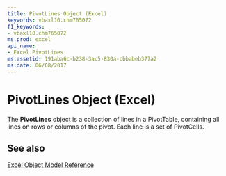 ```yaml
---
title: PivotLines Object (Excel)
keywords: vbaxl10.chm765072
f1_keywords:
- vbaxl10.chm765072
ms.prod: excel
api_name:
- Excel.PivotLines
ms.assetid: 191aba6c-b238-3ac5-830a-cbbabeb377a2
ms.date: 06/08/2017
---
```



# PivotLines Object (Excel)

The  **PivotLines** object is a collection of lines in a PivotTable, containing all lines on rows or columns of the pivot. Each line is a set of PivotCells.


## See also


[Excel Object Model Reference](overview/Excel/object-model.md)


